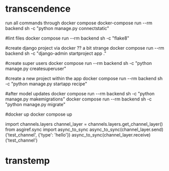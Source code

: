 # transcendence

run all commands through docker compose
docker-compose run --rm backend sh -c "python manage.py connectstatic"

#lint files
docker compose run --rm backend sh -c "flake8"

#create django project via docker ?? a bit strange
docker compose run --rm backend sh -c "django-admin startproject app ."

#create super users
docker compose run --rm backend sh -c "python manage.py createsuperuser"

#create a new project within the app
docker compose run --rm backend sh -c "python manage.py startapp recipe"

#after model updates
docker compose run --rm backend sh -c "python manage.py makemigrations"
docker compose run --rm backend sh -c "python manage.py migrate"

#docker up
docker compose up

import channels.layers
channel_layer = channels.layers.get_channel_layer()
from asgiref.sync import async_to_sync
async_to_sync(channel_layer.send)('test_channel', {'type': 'hello'})
async_to_sync(channel_layer.receive)('test_channel')

# transtemp
